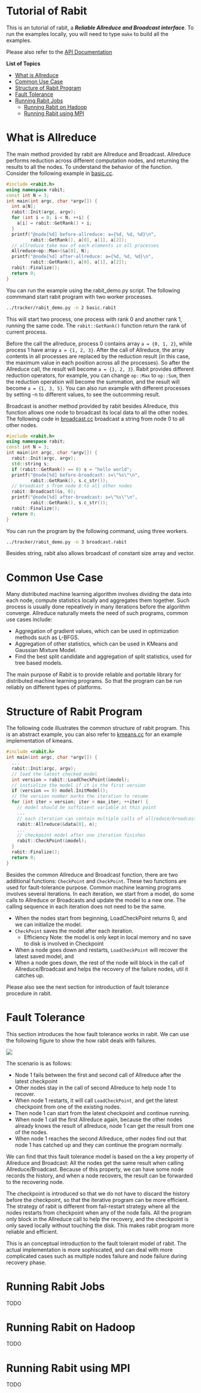 Tutorial of Rabit
=====
This is an tutorial of rabit, a ***Reliable Allreduce and Broadcast interface***.
To run the examples locally, you will need to type ```make``` to build all the examples.

Please also refer to the [API Documentation](http://home.cs.washington.edu/~tqchen/rabit/doc)


**List of Topics**
* [What is Allreduce](#what-is-allreduce)
* [Common Use Case](#common-use-case)
* [Structure of Rabit Program](#structure-of-rabit-program)
* [Fault Tolerance](#fault-tolerance)
* [Running Rabit Jobs](#running-rabit-jobs)
  - [Running Rabit on Hadoop](#running-rabit-on-hadoop)
  - [Running Rabit using MPI](#running-rabit-using-mpi)

What is Allreduce
=====
The main method provided by rabit are Allreduce and Broadcast. Allreduce performs reduction across different computation nodes,
and returning the results to all the nodes. To understand the behavior of the function. Consider the following example in [basic.cc](basic.cc).
```c++
#include <rabit.h>
using namespace rabit;
const int N = 3;
int main(int argc, char *argv[]) {
  int a[N];
  rabit::Init(argc, argv);
  for (int i = 0; i < N; ++i) {
    a[i] = rabit::GetRank() + i;
  } 
  printf("@node[%d] before-allreduce: a={%d, %d, %d}\n",
         rabit::GetRank(), a[0], a[1], a[2]);
  // allreduce take max of each elements in all processes
  Allreduce<op::Max>(&a[0], N);
  printf("@node[%d] after-allreduce: a={%d, %d, %d}\n",
         rabit::GetRank(), a[0], a[1], a[2]);
  rabit::Finalize();
  return 0;
}
```
You can run the example using the rabit_demo.py script. The following commmand
start rabit program with two worker processes.
```bash
../tracker/rabit_demo.py -n 2 basic.rabit
```
This will start two process, one process with rank 0 and another rank 1, running the same code.
The ```rabit::GetRank()``` function return the rank of current process.

Before the call the allreduce, process 0 contains array ```a = {0, 1, 2}```, while process 1 have array 
```a = {1, 2, 3}```. After the call of Allreduce, the array contents in all processes are replaced by the
reduction result (in this case, the maximum value in each position across all the processes). So after the
Allreduce call, the result will become ```a = {1, 2, 3}```.
Rabit provides different reduction operators, for example,  you can change ```op::Max``` to ```op::Sum```,
then the reduction operation will become the summation, and the result will become ```a = {1, 3, 5}```.
You can also run example with different processes by setting -n to different values, to see the outcomming result.

Broadcast is another method provided by rabit besides Allreduce, this function allows one node to broadcast its
local data to all the other nodes. The following code in [broadcast.cc](broadcast.cc) broadcast a string from
node 0 to all other nodes.
```c++
#include <rabit.h>
using namespace rabit;
const int N = 3;
int main(int argc, char *argv[]) {
  rabit::Init(argc, argv);
  std::string s;
  if (rabit::GetRank() == 0) s = "hello world";
  printf("@node[%d] before-broadcast: s=\"%s\"\n",
         rabit::GetRank(), s.c_str());
  // broadcast s from node 0 to all other nodes
  rabit::Broadcast(&s, 0);
  printf("@node[%d] after-broadcast: s=\"%s\"\n",
         rabit::GetRank(), s.c_str());
  rabit::Finalize();
  return 0;
}
```
You can run the program by the following command, using three workers.
```bash
../tracker/rabit_demo.py -n 3 broadcast.rabit
```
Besides string, rabit also allows broadcast of constant size array and vector.

Common Use Case
=====
Many distributed machine learning algorithm involves dividing the data into each node,
compute statistics locally and aggregates them together. Such process is usually done repeatively in 
many iterations before the algorithm converge. Allreduce naturally meets the need of such programs,
common use cases include:

* Aggregation of gradient values, which can be used in optimization methods such as L-BFGS.
* Aggregation of other statistics, which can be used in KMeans and Gaussian Mixture Model.
* Find the best split candidate and aggregation of split statistics, used for tree based models.

The main purpose of Rabit is to provide reliable and portable library for distributed machine learning programs.
So that the program can be run reliably on different types of platforms.

Structure of Rabit Program
=====
The following code illustrates the common structure of rabit program. This is an abstract example,
you can also refer to [kmeans.cc](../toolkit/kmeans.cc) for an example implementation of kmeans.

```c++
#include <rabit.h>
int main(int argc, char *argv[]) {
  ...
  rabit::Init(argc, argv);
  // load the latest checked model
  int version = rabit::LoadCheckPoint(&model);
  // initialize the model if it is the first version
  if (version == 0) model.InitModel();
  // the version number marks the iteration to resume
  for (int iter = version; iter < max_iter; ++iter) {
    // model should be sufficient variable at this point
    ...
    // each iteration can contain multiple calls of allreduce/broadcast
    rabit::Allreduce(&data[0], n);
    ...
    // checkpoint model after one iteration finishes
    rabit::CheckPoint(&model);
  }
  rabit::Finalize();
  return 0;
}
```

Besides the common Allreduce and Broadcast function, there are two additional functions: ```CheckPoint```
and ```CheckPoint```. These two functions are used for fault-tolerance purpose. 
Common machine learning programs involves several iterations. In each iteration, we start from a model, do some calls
to Allreduce or Broadcasts and update the model to a new one. The calling sequence in each iteration does not need to be the same.

* When the nodes start from beginning, LoadCheckPoint returns 0, and we can initialize the model.
* ```CheckPoint``` saves the model after each iteration.
  - Efficiency Note: the model is only kept in local memory and no save to disk is involved in Checkpoint
* When a node goes down and restarts, ```LoadCheckPoint``` will recover the latest saved model, and 
* When a node goes down, the rest of the node will block in the call of Allreduce/Broadcast and helps 
  the recovery of the failure nodes, util it catches up. 

Please also see the next section for introduction of fault tolerance procedure in rabit.

Fault Tolerance
=====
This section introduces the how fault tolerance works in rabit.
We can use the following figure to show the how rabit deals with failures.

![](http://homes.cs.washington.edu/~tqchen/rabit/fig/fault-tol.png)

The scenario is as follows:
* Node 1 fails between the first and second call of Allreduce after the latest checkpoint
* Other nodes stay in the call of second Allreduce to help node 1 to recover.
* When node 1 restarts, it will call ```LoadCheckPoint```, and get the latest checkpoint from one of the existing nodes.
* Then node 1 can start from the latest checkpoint and continue running.
* When node 1 call the first Allreduce again, because the other nodes already knows the result of allreduce, node 1 can get the result from one of the nodes.
* When node 1 reaches the second Allreduce, other nodes find out that node 1 has catched up and they can continue the program normally.

We can find that this fault tolerance model is based on the a key property of Allreduce and Broadcast:
All the nodes get the same result when calling Allreduce/Broadcast. Because of this property, we can have some node records the history,
and when a node recovers, the result can be forwarded to the recovering node.

The checkpoint is introduced so that we do not have to discard the history before the checkpoint, so that the iterative program can be more
efficient. The strategy of rabit is different from fail-restart strategy where all the nodes restarts from checkpoint
when any of the node fails. All the program only block in the Allreduce call to help the recovery, and the checkpoint is only saved locally without
touching the disk. This makes rabit program more reliable and efficient.

This is an conceptual introduction to the fault tolerant model of rabit. The actual implementation is more sophiscated,
and can deal with more complicated cases such as multiple nodes failure and node failure during recovery phase.

Running Rabit Jobs
====
TODO

Running Rabit on Hadoop
====
TODO

Running Rabit using MPI
====
TODO
